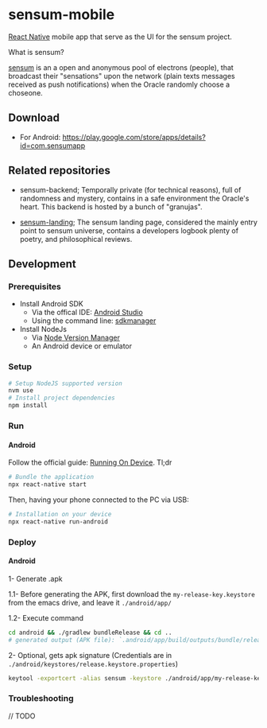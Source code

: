 # sensum-mobile

[React Native](https://reactnative.dev/) mobile app that serve as the UI for the sensum project.

What is sensum? 

[sensum](https://emeks.gitlab.io/sensum/) is an a open and anonymous pool of electrons (people), that broadcast their "sensations" upon the network (plain texts messages received as push notifications) when the Oracle randomly choose a choseone.

## Download

- For Android: https://play.google.com/store/apps/details?id=com.sensumapp

## Related repositories

- sensum-backend; Temporally private (for technical reasons), full of randomness and mystery, contains in a safe environment the Oracle's heart. This backend is hosted by a bunch of "granujas".

- [sensum-landing](https://gitlab.com/emeks/sensum); The sensum landing page, considered the mainly entry point to sensum universe, contains a developers logbook plenty of poetry, and philosophical reviews.

## Development

### Prerequisites

- Install Android SDK 
  - Via the offical IDE: [Android Studio](https://developer.android.com/studio)
  - Using the command line: [sdkmanager](https://developer.android.com/studio/command-line/sdkmanager)
- Install NodeJs
  - Via [Node Version Manager](https://github.com/nvm-sh/nvm#node-version-manager---)
  - An Android device or emulator

### Setup

```bash
# Setup NodeJS supported version
nvm use 
# Install project dependencies
npm install
```

### Run

#### Android

Follow the official guide: [Running On Device](https://reactnative.dev/docs/running-on-device). Tl;dr

```bash (console 1)
# Bundle the application
npx react-native start
```

Then, having your phone connected to the PC via USB:

```bash (console 2)
# Installation on your device
npx react-native run-android
```

### Deploy

#### Android

1- Generate .apk

1.1- Before generating the APK, first download the `my-release-key.keystore` from the emacs drive, and leave it `./android/app/`
	
1.2- Execute command
	
```bash
cd android && ./gradlew bundleRelease && cd ..
# generated output (APK file): `.android/app/build/outputs/bundle/release/app.aab`
``` 

2- Optional, gets apk signature (Credentials are in `./android/keystores/release.keystore.properties`)

```bash
keytool -exportcert -alias sensum -keystore ./android/app/my-release-key.keystore | openssl sha1 -binary | openssl base64
```

### Troubleshooting

// TODO
